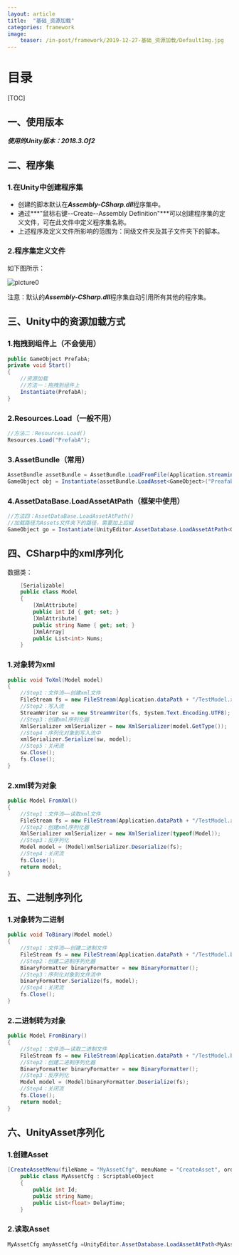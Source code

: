 ```yaml
---
layout: article
title:  "基础_资源加载"
categories: framework
image:
    teaser: /in-post/framework/2019-12-27-基础_资源加载/DefaultImg.jpg
---
```


# 目录

[TOC]

## 一、使用版本

***使用的Unity版本：2018.3.Of2***

## 二、程序集

### 1.在Unity中创建程序集

- 创建的脚本默认在***Assembly-CSharp.dll***程序集中。
- 通过***"鼠标右键--Create--Assembly Definition"***可以创建程序集的定义文件，可在此文件中定义程序集名称。
- 上述程序及定义文件所影响的范围为：同级文件夹及其子文件夹下的脚本。

### 2.程序集定义文件

如下图所示：

![picture0](https://huskytgame.github.io/images/in-post/framework/2019-12-27-基础_资源加载/ScreenShot000.png)

注意：默认的***Assembly-CSharp.dll***程序集自动引用所有其他的程序集。

## 三、Unity中的资源加载方式

### 1.拖拽到组件上（不会使用）

````csharp
public GameObject PrefabA;
private void Start()
{
    //资源加载
    //方法一：拖拽到组件上
    Instantiate(PrefabA);
}
````

### 2.Resources.Load（一般不用）

````csharp
//方法二：Resources.Load()
Resources.Load("PrefabA");
````

### 3.AssetBundle（常用）

````csharp
AssetBundle assetBundle = AssetBundle.LoadFromFile(Application.streamingAssetsPath + "/AB包名");
GameObject obj = Instantiate(assetBundle.LoadAsset<GameObject>("Preafab名称"));
````

### 4.AssetDataBase.LoadAssetAtPath（框架中使用）

````csharp
//方法四：AssetDataBase.LoadAssetAtPath()
//加载路径为Assets文件夹下的路径，需要加上后缀
GameObject go = Instantiate(UnityEditor.AssetDatabase.LoadAssetAtPath<GameObject>("Assets/GameData/Prefabs/Prefab名称.prefab"));
````

## 四、CSharp中的xml序列化

数据类：

````csharp
    [Serializable]
    public class Model
    {
        [XmlAttribute]
        public int Id { get; set; }
        [XmlAttribute]
        public string Name { get; set; }
        [XmlArray]
        public List<int> Nums;
    }
````

### 1.对象转为xml

````csharp
public void ToXml(Model model)
{
    //Step1：文件流——创建xml文件
    FileStream fs = new FileStream(Application.dataPath + "/TestModel.xml", FileMode.Create, FileAccess.ReadWrite, FileShare.ReadWrite);
    //Step2：写入流
    StreamWriter sw = new StreamWriter(fs, System.Text.Encoding.UTF8);
    //Step3：创建xml序列化器
    XmlSerializer xmlSerializer = new XmlSerializer(model.GetType());
    //Step4：序列化对象到写入流中
    xmlSerializer.Serialize(sw, model);
    //Step5：关闭流
    sw.Close();
    fs.Close();
}
````

### 2.xml转为对象

````csharp
public Model FromXml()
{
    //Step1：文件流——读取xml文件
    FileStream fs = new FileStream(Application.dataPath + "/TestModel.xml", FileMode.Open, FileAccess.ReadWrite, FileShare.ReadWrite);
    //Step2：创建xml序列化器
    XmlSerializer xmlSerializer = new XmlSerializer(typeof(Model));
    //Step3：反序列化
    Model model = (Model)xmlSerializer.Deserialize(fs);
    //Step4：关闭流
    fs.Close();
    return model;
}
````

## 五、二进制序列化

### 1.对象转为二进制

````csharp
public void ToBinary(Model model)
{
    //Step1：文件流——创建二进制文件
    FileStream fs = new FileStream(Application.dataPath + "/TestModel.bytes", FileMode.Create, FileAccess.ReadWrite, FileShare.ReadWrite);
    //Step2：创建二进制序列化器
    BinaryFormatter binaryFormatter = new BinaryFormatter();
    //Step3：序列化对象到文件流中
    binaryFormatter.Serialize(fs, model);
    //Step4：关闭流
    fs.Close();
}
````

### 2.二进制转为对象

````csharp
public Model FromBinary()
{
    //Step1：文件流——读取二进制文件
    FileStream fs = new FileStream(Application.dataPath + "/TestModel.bytes", FileMode.Open, FileAccess.ReadWrite, FileShare.ReadWrite);
    //Step2：创建二进制序列化器
    BinaryFormatter binaryFormatter = new BinaryFormatter();
    //Step3：反序列化
    Model model = (Model)binaryFormatter.Deserialize(fs);
    //Step4：关闭流
    fs.Close();
    return model;
}
````

## 六、UnityAsset序列化

### 1.创建Asset

````csharp
[CreateAssetMenu(fileName = "MyAssetCfg", menuName = "CreateAsset", order = 1)]
    public class MyAssetCfg : ScriptableObject
    {
        public int Id;
        public string Name;
        public List<float> DelayTime;
    }
````

### 2.读取Asset

````csharp
MyAssetCfg amyAssetCfg =UnityEditor.AssetDatabase.LoadAssetAtPath<MyAssetCfg>("Assets/Scripts/MyAssetCfg.asset");
````




